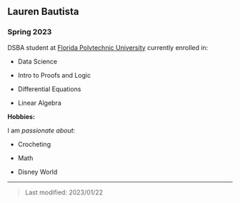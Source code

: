 ## Lauren Bautista

### Spring 2023

DSBA student at [Florida Polytechnic University](https://www.floridapoly.edu) currently enrolled in:

-   Data Science

-   Intro to Proofs and Logic

-   Differential Equations

-   Linear Algebra

**Hobbies:**

I am *passionate about*:

-   Crocheting

-   Math

-   Disney World

------------------------------------------------------------------------

> Last modified: 2023/01/22
